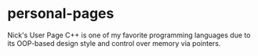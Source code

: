 # personal-pages
Nick's User Page
C++ is one of my favorite programming languages due to its OOP-based design style and control over memory via pointers.